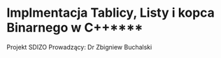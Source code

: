 # Implmentacja Tablicy, Listy i kopca Binarnego w C++****


Projekt SDIZO
Prowadzący: Dr Zbigniew Buchalski
